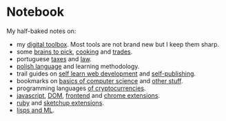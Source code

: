 # Notebook

My half-baked notes on:

- my [digital toolbox](on-toolbox.md). Most tools are not brand new but I keep them sharp.
- some [brains to pick](on-brains-to-pick.md), [cooking](on-cooking.md) and [trades](on-trades.md).
- portuguese [taxes](on-portuguese-tax-system.md) and [law](on-portuguese-law.md).
- [polish language](on-polish-language.md) and learning methodology.
- trail guides on [self learn web development](trail-guide-web-development.md) and [self-publishing](trail-guide-self-publishing.md).  
- bookmarks on [basics of computer science](on-computer-science.md) and [other stuff](on-bookmarks.md). 
- programming languages [of cryptocurrencies](on-crypto.md).
- [javascript](on-native-methods-tricks-quirks.js), [DOM](on-js-dom-html-css.html), [frontend](on-js-frontend-frameworks.js) and [chrome extensions](on-extensions-chrome.js).
- [ruby](on-native-methods-tricks-quirks.rb) and [sketchup extensions](on-extensions-sketchup.md).
- [lisps and ML](on-lisps-and-ml.md).
